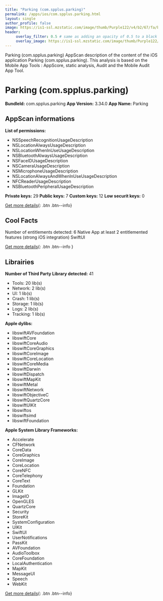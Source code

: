 ```yaml
---
title: "Parking (com.spplus.parking)"
permalink: /apps/ios/com.spplus.parking.html
layout: single
author_profile: false
image: https://is1-ssl.mzstatic.com/image/thumb/Purple122/v4/b2/67/fa/b267fa47-48fd-3c38-b810-517f0b1e7f5d/AppIcon-0-0-1x_U007emarketing-0-0-0-5-0-0-sRGB-0-0-0-GLES2_U002c0-512MB-85-220-0-0.png/512x512bb.jpg
header: 
     overlay_filter: 0.5 # same as adding an opacity of 0.5 to a black background
     overlay_image: https://is1-ssl.mzstatic.com/image/thumb/Purple122/v4/b2/67/fa/b267fa47-48fd-3c38-b810-517f0b1e7f5d/AppIcon-0-0-1x_U007emarketing-0-0-0-5-0-0-sRGB-0-0-0-GLES2_U002c0-512MB-85-220-0-0.png/512x512bb.jpg
---
```

Parking (com.spplus.parking) AppScan description of the content of the iOS application Parking (com.spplus.parking). This analysis is based on the Mobile App Tools : AppScore, static analysis, Audit and the Mobile Audit App Tool.

# Parking (com.spplus.parking)

**BundleId:** com.spplus.parking
**App Version:** 3.34.0
**App Name:** Parking


## AppScan informations 

**List of permissions:** 
- NSSpeechRecognitionUsageDescription
- NSLocationAlwaysUsageDescription
- NSLocationWhenInUseUsageDescription
- NSBluetoothAlwaysUsageDescription
- NSFaceIDUsageDescription
- NSCameraUsageDescription
- NSMicrophoneUsageDescription
- NSLocationAlwaysAndWhenInUseUsageDescription
- NFCReaderUsageDescription
- NSBluetoothPeripheralUsageDescription
  
  
**Private keys:** 29
**Public keys:** 7
**Custom keys:** 12
**Low securit keys:** 0
  
[Get more details](/pricing.html){: .btn .btn--info}

## Cool Facts

Number of entitlements detected: 6
Native App
at least 2 entitlemented features (strong iOS integration)
SwiftUI
  
[Get more details](/pricing.html){: .btn .btn--info }

## Librairies 
**Number of Third Party Library detected:** 41
- Tools: 20 lib(s)
- Network: 2 lib(s)
- UI: 1 lib(s)
- Crash: 1 lib(s)
- Storage: 1 lib(s)
- Logs: 2 lib(s)
- Tracking: 1 lib(s)


**Apple dylibs:**
- libswiftAVFoundation
- libswiftCore
- libswiftCoreAudio
- libswiftCoreGraphics
- libswiftCoreImage
- libswiftCoreLocation
- libswiftCoreMedia
- libswiftDarwin
- libswiftDispatch
- libswiftMapKit
- libswiftMetal
- libswiftNetwork
- libswiftObjectiveC
- libswiftQuartzCore
- libswiftUIKit
- libswiftos
- libswiftsimd
- libswiftFoundation


**Apple System Library Frameworks:**
- Accelerate
- CFNetwork
- CoreData
- CoreGraphics
- CoreImage
- CoreLocation
- CoreNFC
- CoreTelephony
- CoreText
- Foundation
- GLKit
- ImageIO
- OpenGLES
- QuartzCore
- Security
- StoreKit
- SystemConfiguration
- UIKit
- SwiftUI
- UserNotifications
- PassKit
- AVFoundation
- AudioToolbox
- CoreFoundation
- LocalAuthentication
- MapKit
- MessageUI
- Speech
- WebKit


  
[Get more details](/pricing.html){: .btn .btn--info}

